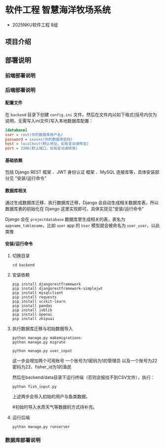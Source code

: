 # 软件工程 智慧海洋牧场系统

- 2025NKU软件工程 8组

## 项目介绍

## 部署说明

### 前端部署说明

### 后端部署说明

#### 配置文件

在 `backend` 目录下创建 `config.ini` 文件，然后在文件内以如下格式(括号内仅为说明，无需写入ini文件)写入本地数据库配置：

```ini
[database]
user = root(你的数据库用户名)
password = xxxxxx(你的数据库密码)
host = localhost(默认地址，如有变动请修改)
port = 3306(默认端口，如有变动请修改)
```

#### 基础依赖

包括 Django REST 框架 、JWT 身份认证 框架 、MySQL 连接库等，具体安装部分见 "安装/运行命令"

#### 数据库相关

通过生成数据库迁移、执行数据库迁移，Django 会自动生成相关数据库表，所以数据库表的初始化在 Django 这里实现即可，具体实现见"安装/运行命令"

Django 会在 `projectdatabase` 数据库里生成相关的表，表名为 `appname_tablename`，比如 `user` app 的 `User` 模型就会被命名为 `user_user`，以此类推

#### 安装/运行命令

1. 切换目录

    ```shell
    cd backend
    ```

2. 安装依赖

    ```shell
    pip install djangorestframework
    pip install djangorestframework-simplejwt
    pip install mysqlclient
    pip install requests
    pip install scikit-learn
    pip install pandas
    pip install joblib
    pip install openai
    pip install zhipuai
    ```

3. 执行数据库迁移与初始数据导入

    ```shell
    python manage.py makemigrations
    python manage.py migrate
    ```
    ```shell
    python manage.py user_input
    ```
   这一步会增加两个可用账号 一个账号为1密码为1的管理员 以及一个账号为22密码为22、fisher_id为1的渔民
   
    然后在backend/data目录下运行终端（否则会报找不到CSV文件），执行：
    ```shell
    python fish_input.py
    ```
   上述两步会导入初始的用户与鱼类数据。

    
    #初始时导入水质天气等数据的方式待补充。


5. 运行后端

    ```shell
    python manage.py runserver
    ```

### 数据库部署说明
